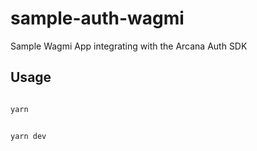 # sample-auth-wagmi
Sample Wagmi App integrating with the Arcana Auth SDK

## Usage

```sh

yarn

```

```sh

yarn dev

```
